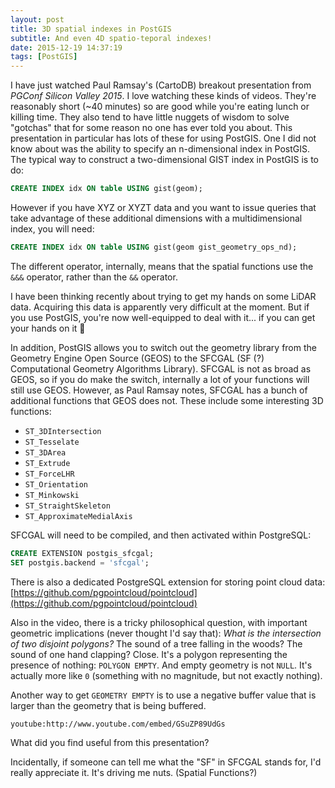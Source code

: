 ```yaml
---
layout: post
title: 3D spatial indexes in PostGIS
subtitle: And even 4D spatio-teporal indexes!
date: 2015-12-19 14:37:19
tags: [PostGIS]
---
```


I have just watched Paul Ramsay's (CartoDB) breakout presentation from *PGConf Silicon Valley 2015*. I love watching these kinds of videos. They're reasonably short (~40 minutes) so are good while you're eating lunch or killing time. They also tend to have little nuggets of wisdom to solve "gotchas" that for some reason no one has ever told you about. This presentation in particular has lots of these for using PostGIS. One I did not know about was the ability to specify an n-dimensional index in PostGIS. The typical way to construct a two-dimensional GIST index in PostGIS is to do:

```sql
CREATE INDEX idx ON table USING gist(geom);
```

However if you have XYZ or XYZT data and you want to issue queries that take advantage of these additional dimensions with a multidimensional index, you will need:

```sql
CREATE INDEX idx ON table USING gist(geom gist_geometry_ops_nd);
```

The different operator, internally, means that the spatial functions use the `&&&` operator, rather than the `&&` operator.

I have been thinking recently about trying to get my hands on some LiDAR data. Acquiring this data is apparently very difficult at the moment. But if you use PostGIS, you're now well-equipped to deal with it... if you can get your hands on it :information_desk_person:

In addition, PostGIS allows you to switch out the geometry library from the Geometry Engine Open Source (GEOS) to the SFCGAL (SF (?) Computational Geometry Algorithms Library). SFCGAL is not as broad as GEOS, so if you do make the switch, internally a lot of your functions will still use GEOS. However, as Paul Ramsay notes, SFCGAL has a bunch of additional functions that GEOS does not. These include some interesting 3D functions:

- `ST_3DIntersection`
- `ST_Tesselate`
- `ST_3DArea`
- `ST_Extrude`
- `ST_ForceLHR`
- `ST_Orientation`
- `ST_Minkowski`
- `ST_StraightSkeleton`
- `ST_ApproximateMedialAxis`

SFCGAL will need to be compiled, and then activated within PostgreSQL:

```sql
CREATE EXTENSION postgis_sfcgal;
SET postgis.backend = 'sfcgal';
```

There is also a dedicated PostgreSQL extension for storing point cloud data: [https://github.com/pgpointcloud/pointcloud](https://github.com/pgpointcloud/pointcloud)

Also in the video, there is a tricky philosophical question, with important geometric implications (never thought I'd say that): *What is the intersection of two disjoint polygons?* The sound of a tree falling in the woods? The sound of one hand clapping? Close. It's a polygon representing the presence of nothing: `POLYGON EMPTY`. And empty geometry is not `NULL`. It's actually more like `0` (something with no magnitude, but not exactly nothing).

Another way to get `GEOMETRY EMPTY` is to use a negative buffer value that is larger than the geometry that is being buffered.

`youtube:http://www.youtube.com/embed/GSuZP89UdGs`

What did you find useful from this presentation?

Incidentally, if someone can tell me what the "SF" in SFCGAL stands for, I'd really appreciate it. It's driving me nuts. (Spatial Functions?)
